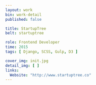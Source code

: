 ```yaml
---
layout: work
bin: work-detail
published: false

title: StartupTree
belt: startuptree

role: Frontend Developer
time: 2015
tags: [ Django, SCSS, Gulp, D3 ]

cover_img: init.jpg
detail_img: [ ]
links:
  Website: "http://www.startuptree.co"
---
```



